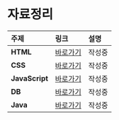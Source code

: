 # 자료정리

|주제|링크|설명|
|:---|:---|:---|
|**HTML**|[바로가기](https://www.notion.so/HTML-07aef7c95db944e5a076cb231a765213)|작성중|
|**CSS**|[바로가기](https://www.notion.so/CSS-3a82f015a0fb4c0db97243edfc44eb28)|작성중|
|**JavaScript**|[바로가기]()|작성중|
|**DB**|[바로가기]()|작성중|
|**Java**|[바로가기]()|작성중|
